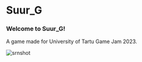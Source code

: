 # Suur_G

### Welcome to Suur_G!
A game made for University of Tartu Game Jam 2023.

![srnshot](https://github.com/LionSnail/Suur_G/assets/116630921/b3949d2f-457f-433c-9962-841bc512b520)


